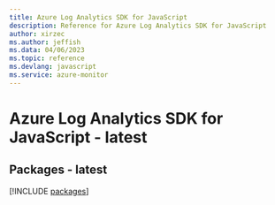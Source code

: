 ```yaml
---
title: Azure Log Analytics SDK for JavaScript
description: Reference for Azure Log Analytics SDK for JavaScript
author: xirzec
ms.author: jeffish
ms.data: 04/06/2023
ms.topic: reference
ms.devlang: javascript
ms.service: azure-monitor
---
```

# Azure Log Analytics SDK for JavaScript - latest
## Packages - latest
[!INCLUDE [packages](log-analytics-index.md)]